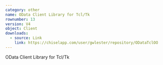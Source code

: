 ```yaml
---
category: other
name: OData Client Library for Tcl/Tk
rownumber: 13
version: V4
object: Client
downloads:
  - source: Link
    link: https://chiselapp.com/user/gwlester/repository/ODataTclOO
---
```

OData Client Library for Tcl/Tk
